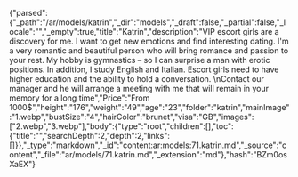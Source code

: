 {"parsed":{"_path":"/ar/models/katrin","_dir":"models","_draft":false,"_partial":false,"_locale":"","_empty":true,"title":"Katrin","description":"VIP escort girls are a discovery for me. I want to get new emotions and find interesting dating. I'm a very romantic and beautiful person who will bring romance and passion to your rest. My hobby is gymnastics – so I can surprise a man with erotic positions. In addition, I study English and Italian. Escort girls need to have higher education and the ability to hold a conversation. \nContact our manager and he will arrange a meeting with me that will remain in your memory for a long time","Price":"From 1000$","height":"176","weight":"49","age":"23","folder":"katrin","mainImage":"1.webp","bustSize":"4","hairColor":"brunet","visa":"GB","images":["2.webp","3.webp"],"body":{"type":"root","children":[],"toc":{"title":"","searchDepth":2,"depth":2,"links":[]}},"_type":"markdown","_id":"content:ar:models:71.katrin.md","_source":"content","_file":"ar/models/71.katrin.md","_extension":"md"},"hash":"BZm0osXaEX"}